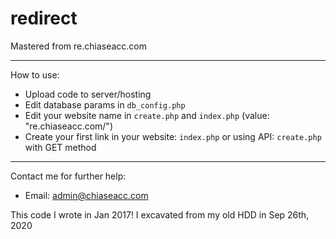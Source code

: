 # redirect
 Mastered from re.chiaseacc.com

----------------------------
How to use:
- Upload code to server/hosting
- Edit database params in `db_config.php`
- Edit your website name in `create.php` and `index.php` (value: "re.chiaseacc.com/")
- Create your first link in your website: `index.php` or using API: `create.php` with GET method

----------------------------
Contact me for further help:
- Email: admin@chiaseacc.com


This code I wrote in Jan 2017! I excavated from my old HDD in Sep 26th, 2020